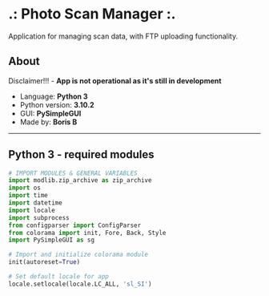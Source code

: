 # .: Photo Scan Manager :.

Application for managing scan data, with FTP uploading functionality.

## About

Disclaimer!!! - __App is not operational as it's still in development__

- Language: __Python 3__
- Python version: __3.10.2__
- GUI: __PySimpleGUI__
- Made by: __Boris B__

---

## Python 3 - required modules

```python
# IMPORT MODULES & GENERAL VARIABLES
import modlib.zip_archive as zip_archive
import os
import time
import datetime
import locale
import subprocess
from configparser import ConfigParser
from colorama import init, Fore, Back, Style
import PySimpleGUI as sg

# Import and initialize colorama module
init(autoreset=True)

# Set default locale for app
locale.setlocale(locale.LC_ALL, 'sl_SI')
```
